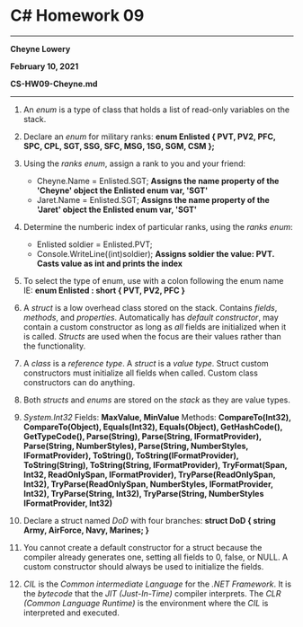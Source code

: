 # C# Homework 09

---

**Cheyne Lowery**

**February 10, 2021**

**CS-HW09-Cheyne.md**

---

1. An *enum* is a type of class that holds a list of read-only variables on the stack.

2. Declare an *enum* for military ranks: **enum Enlisted { PVT, PV2, PFC, SPC, CPL, SGT, SSG, SFC, MSG, 1SG, SGM, CSM };**

3. Using the *ranks enum*, assign a rank to you and your friend:
	- Cheyne.Name = Enlisted.SGT; **Assigns the name property of the 'Cheyne' object the Enlisted enum var, 'SGT'**
	- Jaret.Name = Enlisted.SGT; **Assigns the name property of the 'Jaret' object the Enlisted enum var, 'SGT'**

4. Determine the numberic index of particular ranks, using the *ranks enum*:
	- Enlisted soldier = Enlisted.PVT;
	- Console.WriteLine((int)soldier); **Assigns soldier the value: PVT. Casts value as int and prints the index**
	
5. To select the type of enum, use with a colon following the enum name IE: **enum Enlisted : short { PVT, PV2, PFC }**
	
6. A *struct* is a low overhead class stored on the stack. Contains *fields*, *methods*, and *properties*. Automatically has *default constructor*, may contain a custom constructor as long as *all* fields are initialized when it is called. *Structs* are used when the focus are their values rather than the functionality.

7. A *class* is a *reference type*. A *struct* is a *value type*. Struct custom constructors must initialize all fields when called. Custom class constructors can do anything.

8. Both *structs* and *enums* are stored on the *stack* as they are value types.

9. *System.Int32* Fields: **MaxValue, MinValue** Methods: **CompareTo(Int32), CompareTo(Object), Equals(Int32), Equals(Object),	GetHashCode(), GetTypeCode(), Parse(String), Parse(String, IFormatProvider), 	Parse(String, NumberStyles), Parse(String, NumberStyles, IFormatProvider), 	ToString(), ToString(IFormatProvider), ToString(String), ToString(String, IFormatProvider), TryFormat(Span<Char>, Int32, ReadOnlySpan<Char>, IFormatProvider), 	TryParse(ReadOnlySpan<Char>, Int32), TryParse(ReadOnlySpan<Char>, NumberStyles, IFormatProvider, Int32), TryParse(String, Int32), TryParse(String, NumberStyles IFormatProvider, Int32)**
	
10. Declare a struct named *DoD* with four branches: **struct DoD { string Army, AirForce, Navy, Marines; }**

11. You cannot create a default constructor for a struct because the compiler already generates one, setting all fields to 0, false, or NULL. A custom constructor should always be used to initialize the fields.

12. *CIL* is the *Common intermediate Language* for the *.NET Framework*. It is the *bytecode* that the *JIT (Just-In-Time)* compiler interprets. The *CLR (Common Language Runtime)* is the environment where the *CIL* is interpreted and executed.